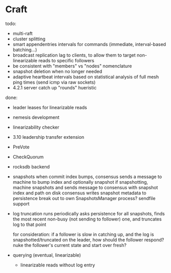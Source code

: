 # Craft

todo:
- multi-raft
- cluster splitting
- smart appendentries intervals for commands (immediate, interval-based batching...)
- broadcast replication lag to clients, to allow them to target non-linearizable reads to specific followers
- be consistent with "members" vs "nodes" nomenclature
- snapshot deletion when no longer needed
- adaptive heartbeat intervals based on statistical analysis of full mesh ping times (send icmp via raw sockets)
- 4.2.1 server catch up "rounds" hueristic

done:
- leader leases for linearizable reads
- nemesis development
- linearizability checker
- 3.10 leadership transfer extension
- PreVote
- CheckQuorum
- rocksdb backend

- snapshots
  when commit index bumps, consensus sends a message to machine to bump index and optionally snapshot
  if snapshotting, machine snapshots and sends message to consensus with snapshot index and path on disk
  consensus writes snapshot metadata to persistence
  break out to own SnapshotsManager process?
  sendfile support
  
- log truncation
  runs periodically
  asks persistence for all snapshots, finds the most recent non-busy (not sending to follower) one, and truncates log to that point

  for consideration: if a follower is slow in catching up, and the log is snapshotted/truncated on the leader, how should the follower respond?
    nuke the follower's current state and start over fresh?

- querying (eventual, linearizable)
  - linearizable reads without log entry
